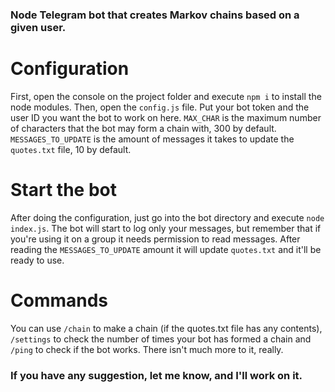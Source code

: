 ### Node Telegram bot that creates Markov chains based on a given user.
# Configuration
First, open the console on the project folder and execute ```npm i``` to install the node modules.
Then, open the ```config.js``` file. Put your bot token and the user ID you want the bot to work on here. ```MAX_CHAR``` is the maximum number of characters that the bot may form a chain with, 300 by default. ```MESSAGES_TO_UPDATE``` is the amount of messages it takes to update the ```quotes.txt``` file, 10 by default.

# Start the bot
After doing the configuration, just go into the bot directory and execute ```node index.js```. The bot will start to log only your messages, but remember that if you're using it on a group it needs permission to read messages. After reading the ```MESSAGES_TO_UPDATE``` amount it will update ```quotes.txt``` and it'll be ready to use.

# Commands
You can use ```/chain``` to make a chain (if the quotes.txt file has any contents), ```/settings``` to check the number of times your bot has formed a chain and ```/ping``` to check if the bot works. There isn't much more to it, really.

### If you have any suggestion, let me know, and I'll work on it.
